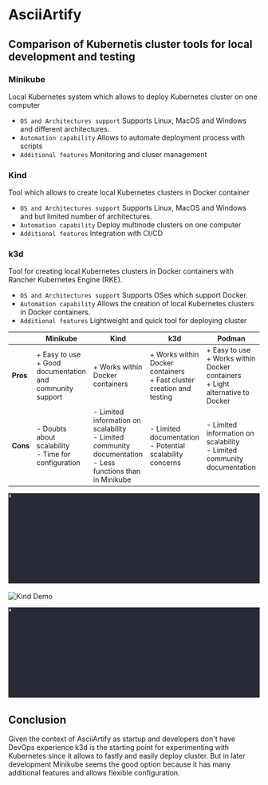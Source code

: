 ﻿# AsciiArtify
## Comparison of Kubernetis cluster tools for local development and testing

### Minikube
Local Kubernetes system which allows to deploy Kubernetes cluster on one computer

- `OS and Architectures support`
Supports Linux, MacOS and Windows and different architectures.
- `Automation capability`
Allows to automate deployment process with scripts
- `Additional features`
Monitoring and cluser management

### Kind
Tool which allows to create local Kubernetes clusters in Docker container

- `OS and Architectures support`
Supports Linux, MacOS and Windows and but limited number of architectures.
- `Automation capability`
Deploy multinode clusters on one computer
- `Additional features`
Integration with CI/CD

### k3d
Tool for creating local Kubernetes clusters in Docker containers with Rancher Kubernetes Engine (RKE). 

- `OS and Architectures support`
Supports OSes which support Docker.
- `Automation capability`
Allows the creation of local Kubernetes clusters in Docker containers.
- `Additional features`
Lightweight and quick tool for deploying cluster


|                                | **Minikube**                                     | **Kind**                                         | **k3d**                                          | **Podman**                                       |
|--------------------------------------------------|--------------------------------------------------|--------------------------------------------------|--------------------------------------------------|--------------------------------------------------|
| **Pros**                                      | + Easy to use<br> + Good documentation and community support | + Works within Docker containers |  + Works within Docker containers<br>+ Fast cluster creation and testing | + Easy to use<br>+ Works within Docker containers<br>+ Light alternative to Docker 
| **Cons**                                      | - Doubts about scalability<br> - Time for configuration | - Limited information on scalability<br>- Limited community documentation<br>- Less functions than in Minikube | - Limited documentation<br>- Potential scalability concerns | - Limited information on scalability<br>- Limited community documentation |


![K3D Demo](k3d.gif)

![Kind Demo](kind.gif)

![Minikube Demo](minikube.gif)

## Conclusion

Given the context of AsciiArtify as startup and developers don't have DevOps experience k3d is the starting point for experimenting with Kubernetes since it allows to fastly and easily deploy cluster. But in later development Minikube seems the good option because it has many additional features and allows flexible configuration. 
